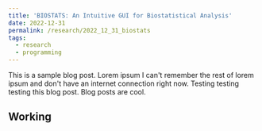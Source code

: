 ```yaml
---
title: 'BIOSTATS: An Intuitive GUI for Biostatistical Analysis'
date: 2022-12-31
permalink: /research/2022_12_31_biostats
tags:
  - research
  - programming
---
```


This is a sample blog post. Lorem ipsum I can't remember the rest of lorem ipsum and don't have an internet connection right now. Testing testing testing this blog post. Blog posts are cool.

## Working
